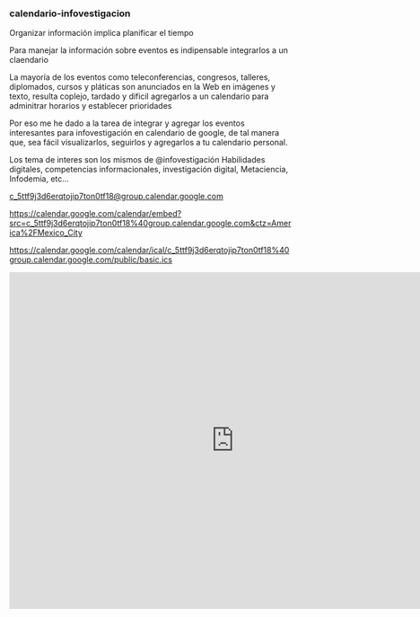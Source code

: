 ### calendario-infovestigacion

Organizar información implica planificar el tiempo

Para manejar la información sobre eventos es indipensable integrarlos a un claendario

La mayoría de los eventos como teleconferencias, congresos, talleres, diplomados, cursos y pláticas son anunciados en la Web en imágenes y texto, resulta coplejo, tardado y dificil agregarlos a un calendario para adminitrar horarios y establecer prioridades

Por eso me he dado a la tarea de integrar y agregar los eventos interesantes para infovestigación en calendario de google, de tal manera que, sea fácil visualizarlos, seguirlos y agregarlos a tu calendario personal.

Los tema de interes son los mismos de @infovestigación
Habilidades digitales, competencias informacionales, investigación digital, Metaciencia, Infodemia, etc...


c_5ttf9j3d6erqtojip7ton0tf18@group.calendar.google.com

https://calendar.google.com/calendar/embed?src=c_5ttf9j3d6erqtojip7ton0tf18%40group.calendar.google.com&ctz=America%2FMexico_City

https://calendar.google.com/calendar/ical/c_5ttf9j3d6erqtojip7ton0tf18%40group.calendar.google.com/public/basic.ics


<iframe src="https://calendar.google.com/calendar/embed?src=c_5ttf9j3d6erqtojip7ton0tf18%40group.calendar.google.com&ctz=America%2FMexico_City" style="border: 0" width="800" height="600" frameborder="0" scrolling="no"></iframe>

